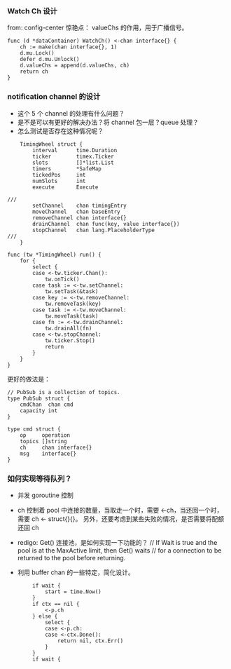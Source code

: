 ### Watch Ch  设计
from: config-center 
惊艳点： valueChs 的作用，用于广播信号。
```
func (d *dataContainer) WatchCh() <-chan interface{} {
	ch := make(chan interface{}, 1)
	d.mu.Lock()
	defer d.mu.Unlock()
	d.valueChs = append(d.valueChs, ch)
	return ch
}
```


### notification channel 的设计

- 这个 5 个 channel 的处理有什么问题？
- 是不是可以有更好的解决办法？将 channel 包一层？queue 处理？
- 怎么测试是否存在这种情况呢？

```
	TimingWheel struct {
		interval      time.Duration
		ticker        timex.Ticker
		slots         []*list.List
		timers        *SafeMap
		tickedPos     int
		numSlots      int
		execute       Execute

///  
		setChannel    chan timingEntry
		moveChannel   chan baseEntry
		removeChannel chan interface{}
		drainChannel  chan func(key, value interface{})
		stopChannel   chan lang.PlaceholderType
/// 
	}
```

```
func (tw *TimingWheel) run() {
	for {
		select {
		case <-tw.ticker.Chan():
			tw.onTick()
		case task := <-tw.setChannel:
			tw.setTask(&task)
		case key := <-tw.removeChannel:
			tw.removeTask(key)
		case task := <-tw.moveChannel:
			tw.moveTask(task)
		case fn := <-tw.drainChannel:
			tw.drainAll(fn)
		case <-tw.stopChannel:
			tw.ticker.Stop()
			return
		}
	}
}
```

更好的做法是：
```
// PubSub is a collection of topics.
type PubSub struct {
	cmdChan  chan cmd
	capacity int
}

type cmd struct {
	op     operation
	topics []string
	ch     chan interface{}
	msg    interface{}
}
```


### 如何实现等待队列？
- 并发 goroutine 控制
- ch 控制着 pool 中连接的数量，当取走一个时，需要 <-ch，当还回一个时，
需要 ch <- struct{}{}。
另外，还要考虑到某些失败的情况，是否需要将配额还回 ch


- redigo: Get() 连接池，是如何实现一下功能的？
	// If Wait is true and the pool is at the MaxActive limit, then Get() waits
	// for a connection to be returned to the pool before returning.
- 利用  buffer chan 的一些特定，简化设计。

```
		if wait {
			start = time.Now()
		}
		if ctx == nil {
			<-p.ch
		} else {
			select {
			case <-p.ch:
			case <-ctx.Done():
				return nil, ctx.Err()
			}
		}
		if wait {
		
```



